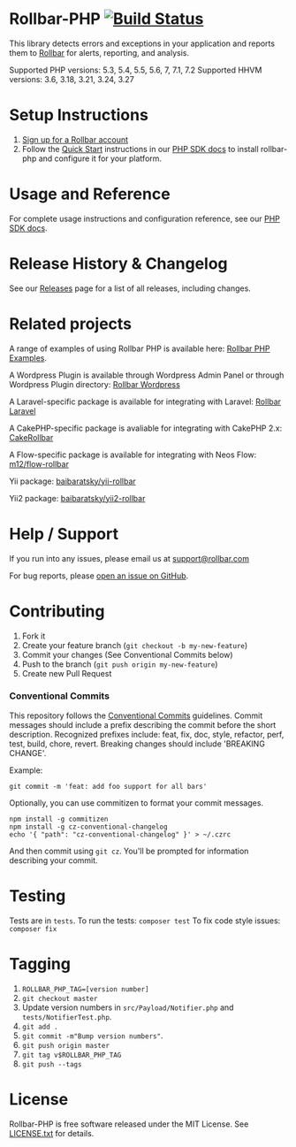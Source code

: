 # Rollbar-PHP [![Build Status](https://api.travis-ci.org/rollbar/rollbar-php.png)](https://travis-ci.org/rollbar/rollbar-php)

This library detects errors and exceptions in your application and reports them to [Rollbar](https://rollbar.com) for alerts, reporting, and analysis.

Supported PHP versions: 5.3, 5.4, 5.5, 5.6, 7, 7.1, 7.2
Supported HHVM versions: 3.6, 3.18, 3.21, 3.24, 3.27

# Setup Instructions

1. [Sign up for a Rollbar account](https://rollbar.com/signup)
2. Follow the [Quick Start](https://docs.rollbar.com/v1.0.0/docs/php#section-quick-start) instructions in our [PHP SDK docs](https://docs.rollbar.com/docs/php) to install rollbar-php and configure it for your platform.

# Usage and Reference

For complete usage instructions and configuration reference, see our [PHP SDK docs](https://docs.rollbar.com/docs/php).
  
# Release History & Changelog

See our [Releases](https://github.com/rollbar/rollbar-php/releases) page for a list of all releases, including changes.

# Related projects

A range of examples of using Rollbar PHP is available here: [Rollbar PHP Examples](https://github.com/rollbar/rollbar-php-examples).

A Wordpress Plugin is available through Wordpress Admin Panel or through Wordpress Plugin directory: [Rollbar Wordpress](https://wordpress.org/plugins/rollbar/)

A Laravel-specific package is available for integrating with Laravel: [Rollbar Laravel](https://github.com/rollbar/rollbar-php-laravel)

A CakePHP-specific package is avaliable for integrating with CakePHP 2.x:
[CakeRollbar](https://github.com/tranfuga25s/CakeRollbar)

A Flow-specific package is available for integrating with Neos Flow: [m12/flow-rollbar](https://packagist.org/packages/m12/flow-rollbar)

Yii package: [baibaratsky/yii-rollbar](https://github.com/baibaratsky/yii-rollbar)

Yii2 package: [baibaratsky/yii2-rollbar](https://github.com/baibaratsky/yii2-rollbar)

# Help / Support

If you run into any issues, please email us at [support@rollbar.com](mailto:support@rollbar.com)

For bug reports, please [open an issue on GitHub](https://github.com/rollbar/rollbar-php/issues/new).

# Contributing

1. Fork it
2. Create your feature branch (`git checkout -b my-new-feature`)
3. Commit your changes (See Conventional Commits below)
4. Push to the branch (`git push origin my-new-feature`)
5. Create new Pull Request

### Conventional Commits
This repository follows the [Conventional Commits](https://www.conventionalcommits.org/en/v1.0.0-beta.4/) guidelines.
Commit messages should include a prefix describing the commit before the short description.
Recognized prefixes include: feat, fix, doc, style, refactor, perf, test, build, chore, revert.
Breaking changes should include 'BREAKING CHANGE'.

Example:
```
git commit -m 'feat: add foo support for all bars'
```

Optionally, you can use commitizen to format your commit messages.
```
npm install -g commitizen
npm install -g cz-conventional-changelog
echo '{ "path": "cz-conventional-changelog" }' > ~/.czrc
```

And then commit using `git cz`. You'll be prompted for information describing your commit.

# Testing
Tests are in `tests`.
To run the tests: `composer test`
To fix code style issues: `composer fix`

# Tagging

1. `ROLLBAR_PHP_TAG=[version number]`
2. `git checkout master`
3. Update version numbers in `src/Payload/Notifier.php` and `tests/NotifierTest.php`.
4. `git add .`
5. `git commit -m"Bump version numbers"`.
6. `git push origin master`
7. `git tag v$ROLLBAR_PHP_TAG`
8. `git push --tags`

# License
Rollbar-PHP is free software released under the MIT License. See [LICENSE.txt](LICENSE.txt) for details.
